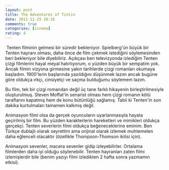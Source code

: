 ```yaml
---
layout: post
title: The Adventures of Tintin
date: 2011-11-25 20:16
comments: true
categories: [sinema]
rating: 4
---
```

<img class="left" src="http://onurbaykal.com/uploads/2011/11/tintin-movie.jpg" alt=""/>
Tenten filminin gelmesi bir süredir bekleniyor. Spielberg'ün büyük bir Tenten hayranı olması, daha önce de film çekmek istediğini söylemesinden beri bekleniyor bile diyebiliriz. Açıkçası ben televizyonda izlediğim Tenten çizgi filmlerini hayal meyal hatırlıyorum, o yüzden büyük bir sempatim yok. Ancak filmin vizyona girmesine yakın tarihlerde çizgi romanları okumaya başladım. 1900'lerin başlarında yazıldığını düşünmek lazım ancak bugüne göre oldukça ırkçı, cinsiyetçi ve saçma bulduğumu söylemem lazım.

Bu film, tek bir çizgi romandan değil üç tane farklı hikayenin birleştirilmesiyle oluşturulmuş. Steven Moffat'in senarist olması hem çizgi romanın kötü taraflarını kapatmış hem de konu bütünlüğü sağlamış. Tabii ki Tenten'in son dakika kurtulmaları tamamen kalkmış değil.

Animasyon filmi olsa da gerçek oyuncuların uyarlanmasıyla hayata geçirilmiş bir film. Bu yüzden karakterlerin hareketleri ve mimikleri oldukça gerçekçi. Tenten severlerin filmi oldukça beğeneceklerine eminim. Ben Türkçe dublajlı olarak seyrettim ama orijinal olarak izlemek muhtemelen daha eğlenceli olacaktır (özellikle Thompson-Thomson ikilisi için).

Animasyon sevenler, macera sevenler gidip izleyebilirler. Ortalama filmlerden daha iyi olduğu söylenebilir. Tenten hayranları zaten filmi izlemişlerdir bile (benim yazıyı filmi izledikten 2 hafta sonra yazmamın etkisi).
